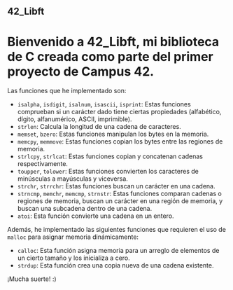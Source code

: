 ## 42_Libft

# Bienvenido a 42_Libft, mi biblioteca de C creada como parte del primer proyecto de Campus 42.

Las funciones que he implementado son:

- `isalpha`, `isdigit`, `isalnum`, `isascii`, `isprint`: Estas funciones comprueban si un carácter dado tiene ciertas propiedades (alfabético, dígito, alfanumérico, ASCII, imprimible).
- `strlen`: Calcula la longitud de una cadena de caracteres.
- `memset`, `bzero`: Estas funciones manipulan los bytes en la memoria.
- `memcpy`, `memmove`: Estas funciones copian los bytes entre las regiones de memoria.
- `strlcpy`, `strlcat`: Estas funciones copian y concatenan cadenas respectivamente.
- `toupper`, `tolower`: Estas funciones convierten los caracteres de minúsculas a mayúsculas y viceversa.
- `strchr`, `strrchr`: Estas funciones buscan un carácter en una cadena.
- `strncmp`, `memchr`, `memcmp`, `strnstr`: Estas funciones comparan cadenas o regiones de memoria, buscan un carácter en una región de memoria, y buscan una subcadena dentro de una cadena.
- `atoi`: Esta función convierte una cadena en un entero.

Además, he implementado las siguientes funciones que requieren el uso de `malloc` para asignar memoria dinámicamente:

- `calloc`: Esta función asigna memoria para un arreglo de elementos de un cierto tamaño y los inicializa a cero.
- `strdup`: Esta función crea una copia nueva de una cadena existente.

¡Mucha suerte! :)
